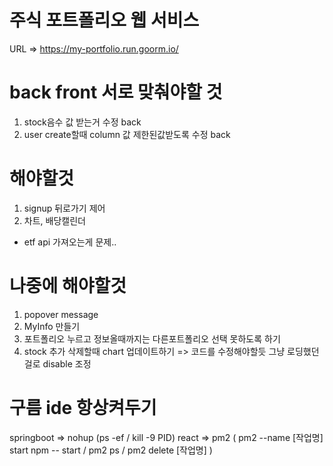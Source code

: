 # 주식 포트폴리오 웹 서비스
URL => https://my-portfolio.run.goorm.io/

# back front 서로 맞춰야할 것
1. stock음수 값 받는거 수정 back
2. user create할때 column 값 제한된값받도록 수정 back

# 해야할것
1. signup 뒤로가기 제어
2. 차트, 배당캘린더
* etf api 가져오는게 문제.. 


# 나중에 해야할것
1. popover message
2. MyInfo 만들기
3. 포트폴리오 누르고 정보올때까지는 다른포트폴리오 선택 못하도록 하기
4. stock 추가 삭제할때 chart 업데이트하기 => 코드를 수정해야할듯 그냥 로딩했던걸로 disable 조정

# 구름 ide 항상켜두기
springboot => nohup
(ps -ef  /  kill -9 PID)
react => pm2
( pm2 --name [작업명] start npm -- start  /  pm2 ps  /  pm2 delete [작업명] )